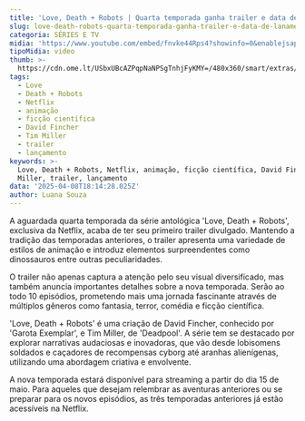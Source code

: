 ```yaml
---
title: 'Love, Death + Robots | Quarta temporada ganha trailer e data de lançamento'
slug: love-death-robots-quarta-temporada-ganha-trailer-e-data-de-lanamento
categoria: SÉRIES E TV
midia: 'https://www.youtube.com/embed/fnvke44Rps4?showinfo=0&enablejsapi=1'
tipoMidia: video
thumb: >-
  https://cdn.ome.lt/USbxUBcAZPqpNaNPSgTnhjFyKMY=/480x360/smart/extras/conteudos/love-death-and-robots-season-4.jpg
tags:
  - Love
  - Death + Robots
  - Netflix
  - animação
  - ficção científica
  - David Fincher
  - Tim Miller
  - trailer
  - lançamento
keywords: >-
  Love, Death + Robots, Netflix, animação, ficção científica, David Fincher, Tim
  Miller, trailer, lançamento
data: '2025-04-08T18:14:28.025Z'
author: Luana Souza
---
```


A aguardada quarta temporada da série antológica 'Love, Death + Robots', exclusiva da Netflix, acaba de ter seu primeiro trailer divulgado. Mantendo a tradição das temporadas anteriores, o trailer apresenta uma variedade de estilos de animação e introduz elementos surpreendentes como dinossauros entre outras peculiaridades.

O trailer não apenas captura a atenção pelo seu visual diversificado, mas também anuncia importantes detalhes sobre a nova temporada. Serão ao todo 10 episódios, prometendo mais uma jornada fascinante através de múltiplos gêneros como fantasia, terror, comédia e ficção científica.

'Love, Death + Robots' é uma criação de David Fincher, conhecido por 'Garota Exemplar', e Tim Miller, de 'Deadpool'. A série tem se destacado por explorar narrativas audaciosas e inovadoras, que vão desde lobisomens soldados e caçadores de recompensas cyborg até aranhas alienígenas, utilizando uma abordagem criativa e envolvente.

A nova temporada estará disponível para streaming a partir do dia 15 de maio. Para aqueles que desejam relembrar as aventuras anteriores ou se preparar para os novos episódios, as três temporadas anteriores já estão acessíveis na Netflix.
